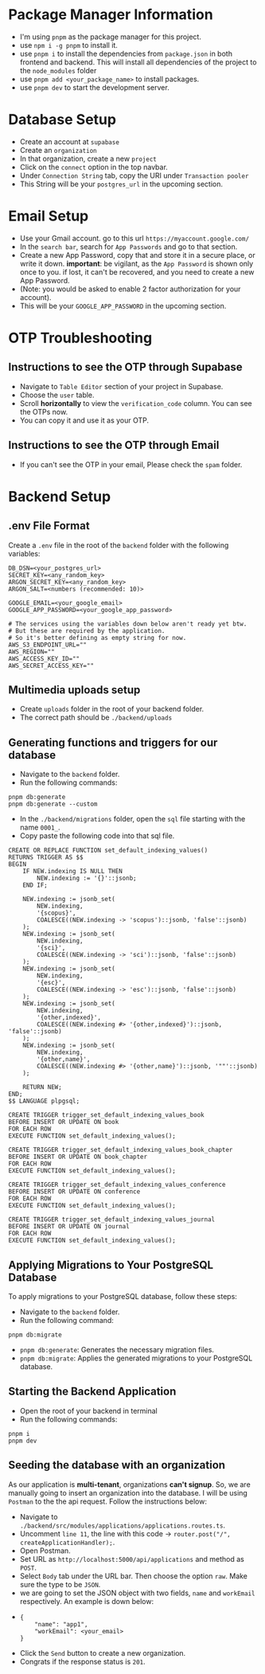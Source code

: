 # Package Manager Information

- I'm using `pnpm` as the package manager for this project.
- use `npm i -g pnpm` to install it.
- use `pnpm i` to install the dependencies from `package.json` in both frontend and backend. This will install all dependencies of the project to the `node_modules` folder
- use `pnpm add <your_package_name>` to install packages.
- use `pnpm dev` to start the development server.

# Database Setup

- Create an account at `supabase`
- Create an `organization`
- In that organization, create a new `project`
- Click on the `connect` option in the top navbar.
- Under `Connection String` tab, copy the URI under `Transaction pooler`
- This String will be your `postgres_url` in the upcoming section.

# Email Setup

- Use your Gmail account. go to this url `https://myaccount.google.com/`
- In the `search bar`, search for `App Passwords` and go to that section.
- Create a new App Password, copy that and store it in a secure place, or write it down. **important**: be vigilant, as the `App Password` is shown only once to you. if lost, it can't be recovered, and you need to create a new App Password.
- (Note: you would be asked to enable 2 factor authorization for your account).
- This will be your `GOOGLE_APP_PASSWORD` in the upcoming section.

# OTP Troubleshooting
## Instructions to see the OTP through Supabase
- Navigate to `Table Editor` section of your project in Supabase.
- Choose the `user` table.
- Scroll **horizontally** to view the `verification_code` column. You can see the OTPs now.
- You can copy it and use it as your OTP.

## Instructions to see the OTP through Email
- If you can't see the OTP in your email, Please check the `spam` folder.

# Backend Setup

## .env File Format
Create a `.env` file in the root of the `backend` folder with the following variables:

```
DB_DSN=<your_postgres_url>
SECRET_KEY=<any_random_key>
ARGON_SECRET_KEY=<any_random_key>
ARGON_SALT=<numbers (recommended: 10)>

GOOGLE_EMAIL=<your_google_email>
GOOGLE_APP_PASSWORD=<your_google_app_password>

# The services using the variables down below aren't ready yet btw.
# But these are required by the application.
# So it's better defining as empty string for now.
AWS_S3_ENDPOINT_URL=""
AWS_REGION=""
AWS_ACCESS_KEY_ID=""
AWS_SECRET_ACCESS_KEY=""
```

## Multimedia uploads setup
- Create `uploads` folder in the root of your backend folder.
- The correct path should be `./backend/uploads`

## Generating functions and triggers for our database
- Navigate to the `backend` folder.
- Run the following commands:

```
pnpm db:generate
pnpm db:generate --custom
```

- In the `./backend/migrations` folder, open the `sql` file starting with the name `0001_`.
- Copy paste the following code into that sql file.

```
CREATE OR REPLACE FUNCTION set_default_indexing_values()
RETURNS TRIGGER AS $$
BEGIN
    IF NEW.indexing IS NULL THEN
        NEW.indexing := '{}'::jsonb;
    END IF;
    
    NEW.indexing := jsonb_set(
        NEW.indexing,
        '{scopus}',
        COALESCE((NEW.indexing -> 'scopus')::jsonb, 'false'::jsonb)
    );
    NEW.indexing := jsonb_set(
        NEW.indexing,
        '{sci}',
        COALESCE((NEW.indexing -> 'sci')::jsonb, 'false'::jsonb)
    );
    NEW.indexing := jsonb_set(
        NEW.indexing,
        '{esc}',
        COALESCE((NEW.indexing -> 'esc')::jsonb, 'false'::jsonb)
    );
    NEW.indexing := jsonb_set(
        NEW.indexing,
        '{other,indexed}',
        COALESCE((NEW.indexing #> '{other,indexed}')::jsonb, 'false'::jsonb)
    );
    NEW.indexing := jsonb_set(
        NEW.indexing,
        '{other,name}',
        COALESCE((NEW.indexing #> '{other,name}')::jsonb, '""'::jsonb)
    );
    
    RETURN NEW;
END;
$$ LANGUAGE plpgsql;

CREATE TRIGGER trigger_set_default_indexing_values_book
BEFORE INSERT OR UPDATE ON book
FOR EACH ROW
EXECUTE FUNCTION set_default_indexing_values();

CREATE TRIGGER trigger_set_default_indexing_values_book_chapter
BEFORE INSERT OR UPDATE ON book_chapter
FOR EACH ROW
EXECUTE FUNCTION set_default_indexing_values();

CREATE TRIGGER trigger_set_default_indexing_values_conference
BEFORE INSERT OR UPDATE ON conference
FOR EACH ROW
EXECUTE FUNCTION set_default_indexing_values();

CREATE TRIGGER trigger_set_default_indexing_values_journal
BEFORE INSERT OR UPDATE ON journal
FOR EACH ROW
EXECUTE FUNCTION set_default_indexing_values();
```

## Applying Migrations to Your PostgreSQL Database
To apply migrations to your PostgreSQL database, follow these steps:
- Navigate to the `backend` folder.
- Run the following command:

```
pnpm db:migrate
```

- `pnpm db:generate`: Generates the necessary migration files.
- `pnpm db:migrate`: Applies the generated migrations to your PostgreSQL database.

## Starting the Backend Application
- Open the root of your backend in terminal
- Run the following commands:

```
pnpm i
pnpm dev
```

## Seeding the database with an organization
As our application is **multi-tenant**, organizations **can't signup**.
So, we are manually going to insert an organization into the database.
I will be using `Postman` to the the api request.
Follow the instructions below:

- Navigate to `./backend/src/modules/applications/applications.routes.ts`.
- Uncomment `line 11`, the line with this code -> `router.post("/", createApplicationHandler);`.
- Open Postman.
- Set URL as `http://localhost:5000/api/applications` and method as `POST`.
- Select `Body` tab under the URL bar. Then choose the option `raw`. Make sure the type to be `JSON`.
- we are going to set the JSON object with two fields, `name` and `workEmail` respectively. An example is down below:
- ```
  {
      "name": "app1",
      "workEmail": <your_email>
  }
  ```
- Click the `Send` button to create a new organization.
- Congrats if the response status is `201`.
